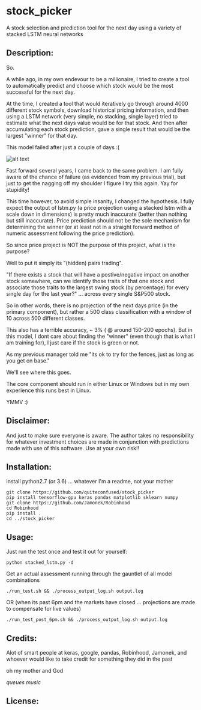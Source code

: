 # stock_picker
A stock selection and prediction tool for the next day using a variety of stacked LSTM neural networks

## Description: 
So. 

A while ago, in my own endevour to be a millionaire, I tried to create a tool to automatically predict and choose which stock would be the most successful for the next day.

At the time, I created a tool that would iteratively go through around 4000 different stock symbols, download historical pricing information, and then using a LSTM network (very simple, no stacking, single layer) tried to estimate what the next days value would be for that stock. And then after accumulating each stock prediction, gave a single result that would be the largest "winner" for that day.

This model failed after just a couple of days :(

![alt text](https://github.com/quiteconfused/stock_picker/blob/master/images/2ezldo.jpg "Obligatory Meme")

Fast forward several years, I came back to the same problem. I am fully aware of the chance of failure (as evidenced from my previous trial), but just to get the nagging off my shoulder I figure I try this again. Yay for stupidity! 

This time however, to avoid simple insanity, I changed the hypothesis. I fully expect the output of lstm.py (a price projection using a stacked lstm with a scale down in dimensions) is pretty much inaccurate (better than nothing but still inaccurate). Price prediction should not be the sole mechanism for determining the winner (or at least not in a straight forward method of numeric assessment following the price prediction). 

So since price project is NOT the purpose of this project, what is the purpose? 

Well to put it simply its "(hidden) pairs trading".

"If there exists a stock that will have a postive/negative impact on another stock somewhere, can we identify those traits of that one stock and associate those traits to the largest swing stock (by percentage) for every single day for the last year?" ... across every single S&P500 stock.

So in other words, there is no projection of the next days price (in the primary component), but rather a 500 class classification with a window of 10 across 500 different classes.

This also has a terrible accuracy, ~ 3% ( @ around 150-200 epochs). But in this model, I dont care about finding the "winner" (even though that is what I am training for), I just care if the stock is green or not. 

As my previous manager told me "its ok to try for the fences, just as long as you get on base."

We'll see where this goes.

The core component should run in either Linux or Windows but in my own experience this runs best in Linux.

YMMV :)

## Disclaimer:

And just to make sure everyone is aware. The author takes no responsibility for whatever investment choices are made in conjunction with predictions made with use of this software. Use at your own risk!!

## Installation:

install python2.7 (or 3.6) ... whatever I'm a readme, not your mother
```
git clone https://github.com/quiteconfused/stock_picker
pip install tensorflow-gpu keras pandas matplotlib sklearn numpy
git clone https://github.com/Jamonek/Robinhood
cd Robinhood
pip install .
cd ../stock_picker
```
## Usage: 

Just run the test once and test it out for yourself:
```
python stacked_lstm.py -d 
```

Get an actual assessment running through the gauntlet of all model combinations
```
./run_test.sh && ./process_output_log.sh output.log
```
OR (when its past 6pm and the markets have closed ... projections are made to compensate for live values) 
```
./run_test_post_6pm.sh && ./process_output_log.sh output.log
```

## Credits: 
Alot of smart people at keras, google, pandas, Robinhood, Jamonek, and whoever would like to take credit for something they did in the past

oh my mother and God

_queues music_

## License: 

